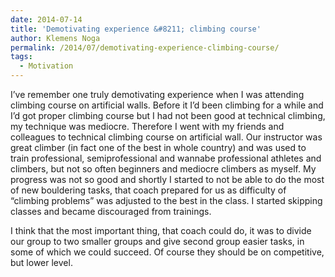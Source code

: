 ```yaml
---
date: 2014-07-14
title: 'Demotivating experience &#8211; climbing course'
author: Klemens Noga
permalink: /2014/07/demotivating-experience-climbing-course/
tags:
  - Motivation
---
```

I&#8217;ve remember one truly demotivating experience when I was attending climbing course on artificial walls. Before it I&#8217;d been climbing for a while and I&#8217;d got proper climbing course but I had not been good at technical climbing, my technique was mediocre. Therefore I went with my friends and colleagues to technical climbing course on artificial wall. Our instructor was great climber (in fact one of the best in whole country) and was used to train professional, semiprofessional and wannabe professional athletes and climbers, but not so often beginners and mediocre climbers as myself. My progress was not so good and shortly I started to not be able to do the most of new bouldering tasks, that coach prepared for us as difficulty of &#8220;climbing problems&#8221; was adjusted to the best in the class. I started skipping classes and became discouraged from trainings.

I think that the most important thing, that coach could do, it was to divide our group to two smaller groups and give second group easier tasks, in some of which we could succeed. Of course they should be on competitive, but lower level.
